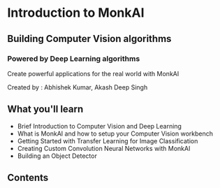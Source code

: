 # Introduction to MonkAI
## Building Computer Vision algorithms
### Powered by Deep Learning algorithms

Create powerful applications for the real world with MonkAI

Created by : Abhishek Kumar, Akash Deep Singh


## What you'll learn

- Brief Introduction to Computer Vision and Deep Learning
- What is MonkAI and how to setup your Computer Vision workbench
- Getting Started with Transfer Learning for Image Classification
- Creating Custom Convolution Neural Networks with MonkAI
- Building an Object Detector

## Contents
